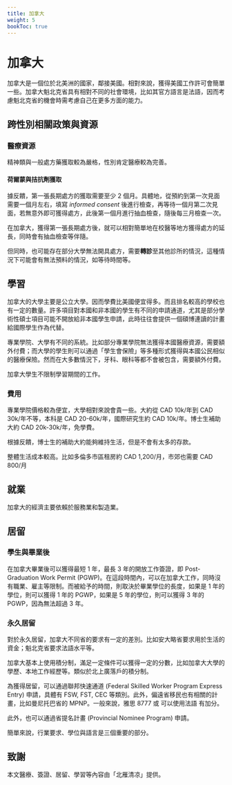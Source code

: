 ```yaml
---
title: 加拿大
weight: 5
bookToc: true
---
```


# 加拿大

加拿大是一個位於北美洲的國家，鄰接美國。相對來說，獲得美國工作許可會簡單一些。加拿大魁北克省具有相對不同的社會環境，比如其官方語言是法語，因而考慮魁北克省的機會時需考慮自己在更多方面的能力。

## 跨性別相關政策與資源

### 醫療資源

精神類與一般處方藥獲取較為嚴格，性別肯定醫療較為完善。

#### 荷爾蒙與拮抗劑獲取

據反饋，第一張長期處方的獲取需要至少 2 個月。具體地，從預約到第一次見面需要一個月左右，填寫 *informed consent* 後進行檢查，再等待一個月第二次見面，若無意外即可獲得處方，此後第一個月進行抽血檢查，隨後每三月檢查一次。

在加拿大，獲得第一張長期處方後，就可以相對簡單地在校醫等地方獲得處方的延長，同時會有抽血檢查等伴隨。

但同時，也可能存在部分大學無法開具處方，需要**轉診**至其他診所的情況，這種情況下可能會有無法預料的情況，如等待時間等。

## 學習

加拿大的大學主要是公立大學。因而學費比美國便宜得多。而且排名較高的學校也有一定的數量。許多項目對本國和非本國的學生有不同的申請通道，尤其是部分學術性碩士項目可能不開放給非本國學生申請，此時往往會提供一個碩博連讀的計畫給國際學生作為代替。

專業學院、大學有不同的系統。比如部分專業學院無法獲得本國醫療資源，需要額外付費；而大學的學生則可以通過「學生會保險」等多種形式獲得與本國公民相似的醫療保險。然而在大多數情況下，牙科、眼科等都不會被包含，需要額外付費。

加拿大學生不限制學習期間的工作。

### 費用

專業學院價格較為便宜，大學相對來說會貴一些。大約從 CAD 10k/年到 CAD 30k/年不等，本科是 CAD 20-60k/年，國際研究生約 CAD 10k/年。博士生補助大約 CAD 20k-30k/年，免學費。

根據反饋，博士生的補助大約能夠維持生活，但是不會有太多的存款。

整體生活成本較高。比如多倫多市區租房約 CAD 1,200/月，市郊也需要 CAD 800/月

## 就業

加拿大的經濟主要依賴於服務業和製造業。



## 居留

### 學生與畢業後

在加拿大畢業後可以獲得最短 1 年，最長 3 年的開放工作簽證，即 Post-Graduation Work Permit (PGWP)。在這段時間內，可以在加拿大工作，同時沒有職業、雇主等限制。而被給予的時間，則取決於畢業學位的長度，如果是 1 年的學位，則可以獲得 1 年的 PGWP，如果是 5 年的學位，則可以獲得 3 年的 PGWP，因為無法超過 3 年。

### 永久居留

對於永久居留，加拿大不同省的要求有一定的差別。比如安大略省要求用於生活的資金；魁北克省要求法語水平等。

加拿大基本上使用積分制，滿足一定條件可以獲得一定的分數，比如加拿大大學的學歷、本地工作經歷等。類似於北上廣落戶的積分制。

為獲得居留，可以通過聯邦快速通道 (Federal Skilled Worker Program Express Entry) 申請，具體有 FSW, FST, CEC 等類別。此外，偏遠省移民也有相關的計畫，比如曼尼托巴省的 MPNP。一般來說，雅思 8777 或 可以使用法語 有加分。

此外，也可以通過省提名計畫 (Provincial Nominee Program) 申請。

簡單來說，行業要求、學位與語言是三個重要的部分。

## 致謝

本文醫療、簽證、居留、學習等內容由「北雁清凉」提供。
